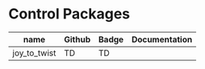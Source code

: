# Control Packages

|  name  |  Github  |  Badge   | Documentation  |
| ---- | ---- | ---- | ---- |
|  joy_to_twist  |  TD  |  TD  |
